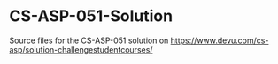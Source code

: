 # CS-ASP-051-Solution
Source files for the CS-ASP-051 solution on https://www.devu.com/cs-asp/solution-challengestudentcourses/
